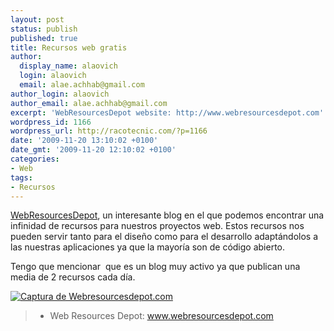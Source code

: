 ```yaml
---
layout: post
status: publish
published: true
title: Recursos web gratis
author:
  display_name: alaovich
  login: alaovich
  email: alae.achhab@gmail.com
author_login: alaovich
author_email: alae.achhab@gmail.com
excerpt: 'WebResourcesDepot website: http://www.webresourcesdepot.com'
wordpress_id: 1166
wordpress_url: http://racotecnic.com/?p=1166
date: '2009-11-20 13:10:02 +0100'
date_gmt: '2009-11-20 12:10:02 +0100'
categories:
- Web
tags:
- Recursos
---
```


<a title="Ir a la página Webresourcesdepot.com" rel="nofollow" href="http://webresourcesdepot.com" target="_blank">WebResourcesDepot</a>, un interesante blog en el que podemos encontrar una infinidad de recursos para nuestros proyectos web. Estos recursos nos pueden servir tanto para el diseño como para el desarrollo adaptándolos a las nuestras aplicaciones ya que la mayoría son de código abierto.

Tengo que mencionar  que es un blog muy activo ya que publican una media de 2 recursos cada día.

<a title="Webresourcesdepot.com" href="http://webresourcesdepot.com" target="_blank"><img src="http://img121.imageshack.us/img121/5660/webresourcesdepot.jpg" alt="Captura de Webresourcesdepot.com" /></a>

<blockquote>
  <ul>
    <li>Web Resources Depot: <a title="Ir a la página Webresourcesdepot.com" rel="nofollow" href="http://webresourcesdepot.com" target="_blank">www.webresourcesdepot.com</a></li>
  </ul>
</blockquote>

